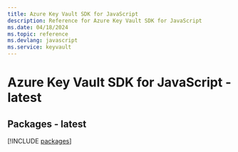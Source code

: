 ```yaml
---
title: Azure Key Vault SDK for JavaScript
description: Reference for Azure Key Vault SDK for JavaScript
ms.date: 04/18/2024
ms.topic: reference
ms.devlang: javascript
ms.service: keyvault
---
```

# Azure Key Vault SDK for JavaScript - latest
## Packages - latest
[!INCLUDE [packages](key-vault-index.md)]